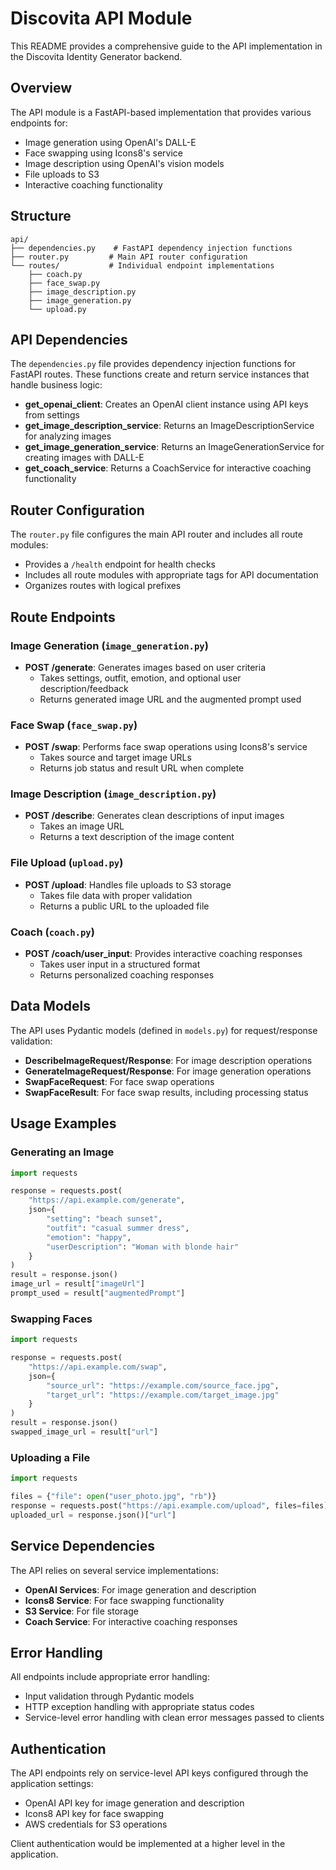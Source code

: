 # Discovita API Module

This README provides a comprehensive guide to the API implementation in the Discovita Identity Generator backend.

## Overview

The API module is a FastAPI-based implementation that provides various endpoints for:
- Image generation using OpenAI's DALL-E
- Face swapping using Icons8's service
- Image description using OpenAI's vision models
- File uploads to S3
- Interactive coaching functionality

## Structure

```
api/
├── dependencies.py    # FastAPI dependency injection functions
├── router.py         # Main API router configuration
└── routes/           # Individual endpoint implementations
    ├── coach.py
    ├── face_swap.py
    ├── image_description.py
    ├── image_generation.py
    └── upload.py
```

## API Dependencies

The `dependencies.py` file provides dependency injection functions for FastAPI routes. These functions create and return service instances that handle business logic:

- **get_openai_client**: Creates an OpenAI client instance using API keys from settings
- **get_image_description_service**: Returns an ImageDescriptionService for analyzing images
- **get_image_generation_service**: Returns an ImageGenerationService for creating images with DALL-E
- **get_coach_service**: Returns a CoachService for interactive coaching functionality

## Router Configuration

The `router.py` file configures the main API router and includes all route modules:

- Provides a `/health` endpoint for health checks
- Includes all route modules with appropriate tags for API documentation
- Organizes routes with logical prefixes

## Route Endpoints

### Image Generation (`image_generation.py`)

- **POST /generate**: Generates images based on user criteria
  - Takes settings, outfit, emotion, and optional user description/feedback
  - Returns generated image URL and the augmented prompt used

### Face Swap (`face_swap.py`)

- **POST /swap**: Performs face swap operations using Icons8's service
  - Takes source and target image URLs
  - Returns job status and result URL when complete

### Image Description (`image_description.py`)

- **POST /describe**: Generates clean descriptions of input images
  - Takes an image URL
  - Returns a text description of the image content

### File Upload (`upload.py`)

- **POST /upload**: Handles file uploads to S3 storage
  - Takes file data with proper validation
  - Returns a public URL to the uploaded file

### Coach (`coach.py`)

- **POST /coach/user_input**: Provides interactive coaching responses
  - Takes user input in a structured format
  - Returns personalized coaching responses

## Data Models

The API uses Pydantic models (defined in `models.py`) for request/response validation:

- **DescribeImageRequest/Response**: For image description operations
- **GenerateImageRequest/Response**: For image generation operations
- **SwapFaceRequest**: For face swap operations
- **SwapFaceResult**: For face swap results, including processing status

## Usage Examples

### Generating an Image

```python
import requests

response = requests.post(
    "https://api.example.com/generate",
    json={
        "setting": "beach sunset",
        "outfit": "casual summer dress",
        "emotion": "happy",
        "userDescription": "Woman with blonde hair"
    }
)
result = response.json()
image_url = result["imageUrl"]
prompt_used = result["augmentedPrompt"]
```

### Swapping Faces

```python
import requests

response = requests.post(
    "https://api.example.com/swap",
    json={
        "source_url": "https://example.com/source_face.jpg",
        "target_url": "https://example.com/target_image.jpg"
    }
)
result = response.json()
swapped_image_url = result["url"]
```

### Uploading a File

```python
import requests

files = {"file": open("user_photo.jpg", "rb")}
response = requests.post("https://api.example.com/upload", files=files)
uploaded_url = response.json()["url"]
```

## Service Dependencies

The API relies on several service implementations:

- **OpenAI Services**: For image generation and description
- **Icons8 Service**: For face swapping functionality
- **S3 Service**: For file storage
- **Coach Service**: For interactive coaching responses

## Error Handling

All endpoints include appropriate error handling:

- Input validation through Pydantic models
- HTTP exception handling with appropriate status codes
- Service-level error handling with clean error messages passed to clients

## Authentication

The API endpoints rely on service-level API keys configured through the application settings:

- OpenAI API key for image generation and description
- Icons8 API key for face swapping
- AWS credentials for S3 operations

Client authentication would be implemented at a higher level in the application. 